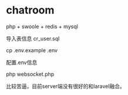 # chatroom
php + swoole + redis + mysql

导入表信息 cr_user.sql

cp .env.example .env

配置.env信息

php websocket.php

比较苦逼，目前server端没有很好的和laravel融合。